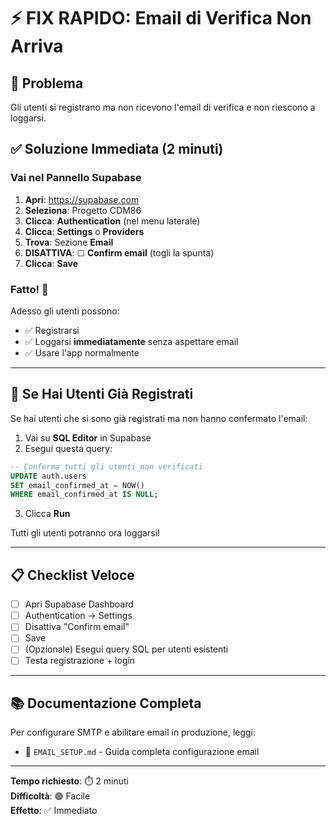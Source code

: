 # ⚡ FIX RAPIDO: Email di Verifica Non Arriva

## 🎯 Problema
Gli utenti si registrano ma non ricevono l'email di verifica e non riescono a loggarsi.

## ✅ Soluzione Immediata (2 minuti)

### Vai nel Pannello Supabase

1. **Apri**: https://supabase.com
2. **Seleziona**: Progetto CDM86
3. **Clicca**: **Authentication** (nel menu laterale)
4. **Clicca**: **Settings** o **Providers**
5. **Trova**: Sezione **Email**
6. **DISATTIVA**: ☐ **Confirm email** (togli la spunta)
7. **Clicca**: **Save**

### Fatto! 🎉

Adesso gli utenti possono:
- ✅ Registrarsi
- ✅ Loggarsi **immediatamente** senza aspettare email
- ✅ Usare l'app normalmente

---

## 🔧 Se Hai Utenti Già Registrati

Se hai utenti che si sono già registrati ma non hanno confermato l'email:

1. Vai su **SQL Editor** in Supabase
2. Esegui questa query:

```sql
-- Conferma tutti gli utenti non verificati
UPDATE auth.users 
SET email_confirmed_at = NOW() 
WHERE email_confirmed_at IS NULL;
```

3. Clicca **Run**

Tutti gli utenti potranno ora loggarsi!

---

## 📋 Checklist Veloce

- [ ] Apri Supabase Dashboard
- [ ] Authentication → Settings
- [ ] Disattiva "Confirm email"
- [ ] Save
- [ ] (Opzionale) Esegui query SQL per utenti esistenti
- [ ] Testa registrazione + login

---

## 📚 Documentazione Completa

Per configurare SMTP e abilitare email in produzione, leggi:
- 📄 `EMAIL_SETUP.md` - Guida completa configurazione email

---

**Tempo richiesto**: ⏱️ 2 minuti  
**Difficoltà**: 🟢 Facile  
**Effetto**: ✅ Immediato
